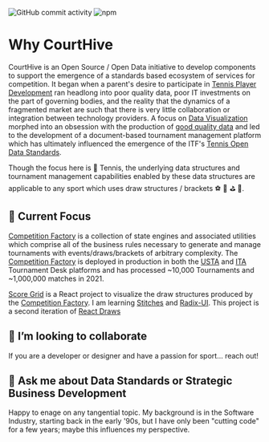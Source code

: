 
<!--
![Follow](https://img.shields.io/twitter/follow/courthive?color=%231DA1F2&logo=Twitter&style=flat-square)
-->

![GitHub commit activity](https://img.shields.io/github/commit-activity/m/CourtHive/tods-competition-factory)
![npm](https://img.shields.io/npm/dm/tods-competition-factory)


# Why CourtHive

CourtHive is an Open Source / Open Data initiative to develop components to support the emergence of a standards based ecosystem of services for competition.  It began when a parent's desire to participate in [Tennis Player Development](https://medium.com/the-tennis-notebook/how-to-chart-a-match-cb52ab9f62e5) ran headlong into poor quality data, poor IT investments on the part of governing bodies, and the reality that the dynamics of a fragmented market are such that there is very little collaboration or integration between technology providers.  A focus on [Data Visualization](http://tennisvisuals.com/) morphed into an obsession with the production of [good quality data](https://courthive.medium.com/toss-tennis-open-software-standards-846cf7276962) and led to the development of a document-based tournament management platform which has ultimately influenced the emergence of the ITF's [Tennis Open Data Standards](https://itftennis.atlassian.net/wiki/spaces/TODS/overview).

Though the focus here is 🎾 Tennis, the underlying data structures and tournament management capabilities enabled by these data structures are applicable to any sport which uses draw structures / brackets ⚽ 🏀 ⛳ 🏅.


## 🎸 Current Focus

[Competition Factory](https://courthive.github.io/tods-competition-factory/) is a collection of state engines and associated utilities which comprise all of the business rules necessary to generate and manage tournaments with events/draws/brackets of arbitrary complexity.  The [Competition Factory](https://courthive.github.io/tods-competition-factory/) is deployed in production in both the [USTA](https://tournamentdesk.usta.com/) and [ITA](https://tournamentdesk.wearecollegetennis.com/login) Tournament Desk platforms and has processed ~10,000 Tournaments and ~1,000,000 matches in 2021.

[Score Grid](https://courthive.github.io/tods-score-grid/) is a React project to visualize the draw structures produced by the [Competition Factory](https://courthive.github.io/tods-competition-factory/). I am learning [Stitches](https://stitches.dev/) and [Radix-UI](https://www.radix-ui.com/). This project is a second iteration of [React Draws](https://courthive.github.io/tods-react-draws/example)

## 👯 I’m looking to collaborate

If you are a developer or designer and have a passion for sport... reach out!

## 💬 Ask me about Data Standards or Strategic Business Development

Happy to enage on any tangential topic.  My background is in the Software Industry, starting back in the early '90s, but I have only been "cutting code" for a few years; maybe this influences my perspective.

